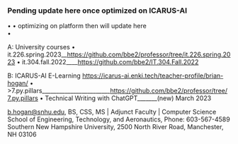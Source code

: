 ### Pending update here once optimized on ICARUS-AI  
• 
• optimizing on platform then will update here  
• 


A: University courses
• it.226.spring.2023__https://github.com/bbe2/professor/tree/it.226.spring.2023
• it.304.fall.2022____https://github.com/bbe2/IT.304.Fall.2022

B: ICARUS-AI E-Learning
https://icarus-ai.enki.tech/teacher-profile/brian-hogan/
• >7.py.pillars________________________https://github.com/bbe2/professor/tree/7.py.pillars
• Technical Writing with ChatGPT_______(new) March 2023


 






b.hogan@snhu.edu, BS, CSS, MS | Adjunct Faculty | Computer Science   
School of Engineering, Technology, and Aeronautics, Phone: 603-567-4589   
Southern New Hampshire University, 2500 North River Road, Manchester, NH 03106  
